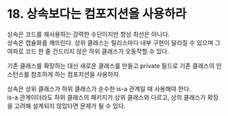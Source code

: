 # 18. 상속보다는 컴포지션을 사용하라

상속은 코드를 재사용하는 강력한 수단이지만 항상 최선은 아니다.  
상속은 캡슐화를 깨뜨린다. 상위 클래스는 릴리스마다 내부 구현이 달라질 수 있으며 그 여파로 코드 한 줄 건드리지 않은 하위 클래스가 오동작할 수 있다.

기존 클래스를 확장하는 대신 새로운 클래스를 만들고 private 필드로 기존 클래스의 인스턴스를 참조하게 하는 컴포지션을 사용하자.

상속은 상위 클래스가 하위 클래스가 순수한 is-a 관계일 때 사용해야 한다.  
is-a 관계이더라도 하위 클래스의 패키지가 상위 클래스와 다르고, 상의 클래스가 확장을 고려해 설계되지 않았다면 문제가 될 수 있다.
